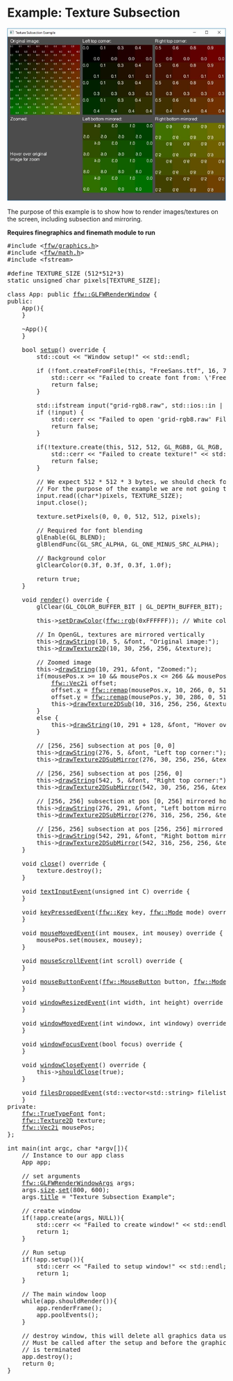 Example: Texture Subsection
=================

![example-texture-subsection.jpg](example-texture-subsection.jpg)


The purpose of this example is to show how to render images/textures on the screen, including subsection and mirroring.

**Requires finegraphics and finemath module to run**


<pre><div class="lang-cpp"><span class="hljs-meta-keyword">#include &lt;<a href="">ffw/graphics.h</a>&gt;</span><span class="hljs-normal"></span>
<span class="hljs-normal"></span><span class="hljs-meta-keyword">#include &lt;<a href="">ffw/math.h</a>&gt;</span><span class="hljs-normal"></span>
<span class="hljs-normal"></span><span class="hljs-meta-keyword">#include &lt;fstream&gt;</span><span class="hljs-normal"></span>
<span class="hljs-normal"></span>
<span class="hljs-normal"></span><span class="hljs-meta-keyword">#define TEXTURE_SIZE (512*512*3)</span><span class="hljs-normal"></span>
<span class="hljs-normal"></span><span class="hljs-keyword">static</span><span class="hljs-normal"> </span><span class="hljs-title">unsigned</span><span class="hljs-normal"> </span><span class="hljs-title">char</span><span class="hljs-normal"> pixels[TEXTURE_SIZE];</span>
<span class="hljs-normal"></span>
<span class="hljs-keyword">class </span><span class="hljs-normal">App: </span><span class="hljs-keyword">public</span><span class="hljs-normal"> <a href="ffw_GLFWRenderWindow.html">ffw::GLFWRenderWindow</a> &#123;</span>
<span class="hljs-normal"></span><span class="hljs-keyword">public</span><span class="hljs-normal">:</span>
<span class="hljs-normal">    App()&#123;</span>
<span class="hljs-normal">    &#125;</span>
<span class="hljs-normal"></span>
<span class="hljs-normal">    ~App()&#123;</span>
<span class="hljs-normal">    &#125;</span>
<span class="hljs-normal"></span>
<span class="hljs-normal">    </span><span class="hljs-title">bool</span><span class="hljs-normal"> <a href="ffw_GLFWRenderWindow.html#68554ce1">setup</a>()</span><span class="hljs-keyword"> override </span><span class="hljs-normal">&#123;</span>
<span class="hljs-normal">        std::cout &lt;&lt; </span><span class="hljs-string">"Window setup!"</span><span class="hljs-normal"> &lt;&lt; std::endl;</span>
<span class="hljs-normal"></span>
<span class="hljs-normal">        </span><span class="hljs-keyword">if</span><span class="hljs-normal"> (!font.createFromFile(</span><span class="hljs-keyword">this</span><span class="hljs-normal">, </span><span class="hljs-string">"FreeSans.ttf"</span><span class="hljs-normal">, 16, 72)) &#123;</span>
<span class="hljs-normal">            std::cerr &lt;&lt; </span><span class="hljs-string">"Failed to create font from: \'FreeSans.ttf\' File is missing?"</span><span class="hljs-normal"> &lt;&lt; std::endl;</span>
<span class="hljs-normal">            </span><span class="hljs-keyword">return</span><span class="hljs-normal"> </span><span class="hljs-keyword">false</span><span class="hljs-normal">;</span>
<span class="hljs-normal">        &#125;</span>
<span class="hljs-normal"></span>
<span class="hljs-normal">        std::ifstream input(</span><span class="hljs-string">"grid-rgb8.raw"</span><span class="hljs-normal">, std::ios::in | std::ios::binary);</span>
<span class="hljs-normal">        </span><span class="hljs-keyword">if</span><span class="hljs-normal"> (!input) &#123;</span>
<span class="hljs-normal">            std::cerr &lt;&lt; </span><span class="hljs-string">"Failed to open 'grid-rgb8.raw' File is missing?"</span><span class="hljs-normal"> &lt;&lt; std::endl;</span>
<span class="hljs-normal">            </span><span class="hljs-keyword">return</span><span class="hljs-normal"> </span><span class="hljs-keyword">false</span><span class="hljs-normal">;</span>
<span class="hljs-normal">        &#125;</span>
<span class="hljs-normal"></span>
<span class="hljs-normal">        </span><span class="hljs-keyword">if</span><span class="hljs-normal">(!texture.create(</span><span class="hljs-keyword">this</span><span class="hljs-normal">, 512, 512, GL_RGB8, GL_RGB, GL_UNSIGNED_BYTE)) &#123;</span>
<span class="hljs-normal">            std::cerr &lt;&lt; </span><span class="hljs-string">"Failed to create texture!"</span><span class="hljs-normal"> &lt;&lt; std::endl;</span>
<span class="hljs-normal">            </span><span class="hljs-keyword">return</span><span class="hljs-normal"> </span><span class="hljs-keyword">false</span><span class="hljs-normal">;</span>
<span class="hljs-normal">        &#125;</span>
<span class="hljs-normal"></span>
<span class="hljs-normal">        </span><span class="hljs-comment">// We expect 512 * 512 * 3 bytes, we should check for the file size first.</span><span class="hljs-normal"></span>
<span class="hljs-normal">        </span><span class="hljs-comment">// For the purpose of the example we are not going to do checks.</span><span class="hljs-normal"></span>
<span class="hljs-normal">        input.read((</span><span class="hljs-title">char</span><span class="hljs-normal">*)pixels, TEXTURE_SIZE);</span>
<span class="hljs-normal">        input.close();</span>
<span class="hljs-normal"></span>
<span class="hljs-normal">        texture.setPixels(0, 0, 0, 512, 512, pixels);</span>
<span class="hljs-normal"></span>
<span class="hljs-normal">        </span><span class="hljs-comment">// Required for font blending</span><span class="hljs-normal"></span>
<span class="hljs-normal">        glEnable(GL_BLEND);</span>
<span class="hljs-normal">        glBlendFunc(GL_SRC_ALPHA, GL_ONE_MINUS_SRC_ALPHA);</span>
<span class="hljs-normal"></span>
<span class="hljs-normal">        </span><span class="hljs-comment">// Background color</span><span class="hljs-normal"></span>
<span class="hljs-normal">        glClearColor(0.3f, 0.3f, 0.3f, 1.0f);</span>
<span class="hljs-normal"></span>
<span class="hljs-normal">        </span><span class="hljs-keyword">return</span><span class="hljs-normal"> </span><span class="hljs-keyword">true</span><span class="hljs-normal">;</span>
<span class="hljs-normal">    &#125;</span>
<span class="hljs-normal"></span>
<span class="hljs-normal">    </span><span class="hljs-title">void</span><span class="hljs-normal"> <a href="ffw_GLFWRenderWindow.html#93db1d16">render</a>()</span><span class="hljs-keyword"> override </span><span class="hljs-normal">&#123;</span>
<span class="hljs-normal">        glClear(GL_COLOR_BUFFER_BIT | GL_DEPTH_BUFFER_BIT);</span>
<span class="hljs-normal"></span>
<span class="hljs-normal">        this-&gt;<a href="ffw_RenderContext.html#6b8df6af">setDrawColor</a>(<a href="ffw.html#e71e7885">ffw::rgb</a>(0xFFFFFF)); </span><span class="hljs-comment">// White color</span><span class="hljs-normal"></span>
<span class="hljs-normal"></span>
<span class="hljs-normal">        </span><span class="hljs-comment">// In OpenGL, textures are mirrored vertically</span><span class="hljs-normal"></span>
<span class="hljs-normal">        this-&gt;<a href="ffw_RenderContext.html#a583cfdb">drawString</a>(10, 5, &amp;font, </span><span class="hljs-string">"Original image:"</span><span class="hljs-normal">);</span>
<span class="hljs-normal">        this-&gt;<a href="ffw_RenderContext.html#cc8d1ac9">drawTexture2D</a>(10, 30, 256, 256, &amp;texture);</span>
<span class="hljs-normal"></span>
<span class="hljs-normal">        </span><span class="hljs-comment">// Zoomed image</span><span class="hljs-normal"></span>
<span class="hljs-normal">        this-&gt;<a href="ffw_RenderContext.html#a583cfdb">drawString</a>(10, 291, &amp;font, </span><span class="hljs-string">"Zoomed:"</span><span class="hljs-normal">);</span>
<span class="hljs-normal">        </span><span class="hljs-keyword">if</span><span class="hljs-normal">(mousePos.x &gt;= 10 &amp;&amp; mousePos.x &lt;= 266 &amp;&amp; mousePos.y &gt;= 30 &amp;&amp; mousePos.y &lt;= 286) &#123;</span>
<span class="hljs-normal">            <a href="ffw_Vec2.html">ffw::Vec2i</a> offset;</span>
<span class="hljs-normal">            offset.<a href="ffw_Vec2.html#b2ccd122">x</a> = <a href="ffw.html#e670592a">ffw::remap</a>(mousePos.x, 10, 266, 0, 512);</span>
<span class="hljs-normal">            offset.<a href="ffw_Vec2.html#370d6d90">y</a> = <a href="ffw.html#e670592a">ffw::remap</a>(mousePos.y, 30, 286, 0, 512);</span>
<span class="hljs-normal">            this-&gt;<a href="ffw_RenderContext.html#e7341ced">drawTexture2DSub</a>(10, 316, 256, 256, &amp;texture, offset.<a href="ffw_Vec2.html#b2ccd122">x</a> - 16, offset.<a href="ffw_Vec2.html#370d6d90">y</a> - 16, 32, 32);</span>
<span class="hljs-normal">        &#125; </span>
<span class="hljs-normal">        </span><span class="hljs-keyword">else</span><span class="hljs-normal"> &#123;</span>
<span class="hljs-normal">            this-&gt;<a href="ffw_RenderContext.html#a583cfdb">drawString</a>(10, 291 + 128, &amp;font, </span><span class="hljs-string">"Hover over original\nimage for zoom"</span><span class="hljs-normal">);</span>
<span class="hljs-normal">        &#125;</span>
<span class="hljs-normal"></span>
<span class="hljs-normal">        </span><span class="hljs-comment">// [256, 256] subsection at pos [0, 0]</span><span class="hljs-normal"></span>
<span class="hljs-normal">        this-&gt;<a href="ffw_RenderContext.html#a583cfdb">drawString</a>(276, 5, &amp;font, </span><span class="hljs-string">"Left top corner:"</span><span class="hljs-normal">);</span>
<span class="hljs-normal">        this-&gt;<a href="ffw_RenderContext.html#d35d4e67">drawTexture2DSubMirror</a>(276, 30, 256, 256, &amp;texture, 0, 0, 256, 256, </span><span class="hljs-keyword">false</span><span class="hljs-normal">, </span><span class="hljs-keyword">false</span><span class="hljs-normal">);</span>
<span class="hljs-normal"></span>
<span class="hljs-normal">        </span><span class="hljs-comment">// [256, 256] subsection at pos [256, 0]</span><span class="hljs-normal"></span>
<span class="hljs-normal">        this-&gt;<a href="ffw_RenderContext.html#a583cfdb">drawString</a>(542, 5, &amp;font, </span><span class="hljs-string">"Right top corner:"</span><span class="hljs-normal">);</span>
<span class="hljs-normal">        this-&gt;<a href="ffw_RenderContext.html#d35d4e67">drawTexture2DSubMirror</a>(542, 30, 256, 256, &amp;texture, 256, 0, 256, 256, </span><span class="hljs-keyword">false</span><span class="hljs-normal">, </span><span class="hljs-keyword">false</span><span class="hljs-normal">);</span>
<span class="hljs-normal"></span>
<span class="hljs-normal">        </span><span class="hljs-comment">// [256, 256] subsection at pos [0, 256] mirrored horizontally</span><span class="hljs-normal"></span>
<span class="hljs-normal">        this-&gt;<a href="ffw_RenderContext.html#a583cfdb">drawString</a>(276, 291, &amp;font, </span><span class="hljs-string">"Left bottom mirrored:"</span><span class="hljs-normal">);</span>
<span class="hljs-normal">        this-&gt;<a href="ffw_RenderContext.html#d35d4e67">drawTexture2DSubMirror</a>(276, 316, 256, 256, &amp;texture, 0, 256, 256, 256, </span><span class="hljs-keyword">true</span><span class="hljs-normal">, </span><span class="hljs-keyword">false</span><span class="hljs-normal">);</span>
<span class="hljs-normal"></span>
<span class="hljs-normal">        </span><span class="hljs-comment">// [256, 256] subsection at pos [256, 256] mirrored vertically</span><span class="hljs-normal"></span>
<span class="hljs-normal">        this-&gt;<a href="ffw_RenderContext.html#a583cfdb">drawString</a>(542, 291, &amp;font, </span><span class="hljs-string">"Right bottom mirrored:"</span><span class="hljs-normal">);</span>
<span class="hljs-normal">        this-&gt;<a href="ffw_RenderContext.html#d35d4e67">drawTexture2DSubMirror</a>(542, 316, 256, 256, &amp;texture, 256, 256, 256, 256, </span><span class="hljs-keyword">false</span><span class="hljs-normal">, </span><span class="hljs-keyword">true</span><span class="hljs-normal">);</span>
<span class="hljs-normal">    &#125;</span>
<span class="hljs-normal"></span>
<span class="hljs-normal">    </span><span class="hljs-title">void</span><span class="hljs-normal"> <a href="ffw_GLFWRenderWindow.html#eb5dbf50">close</a>()</span><span class="hljs-keyword"> override </span><span class="hljs-normal">&#123;</span>
<span class="hljs-normal">        texture.destroy();</span>
<span class="hljs-normal">    &#125;</span>
<span class="hljs-normal"></span>
<span class="hljs-normal">    </span><span class="hljs-title">void</span><span class="hljs-normal"> <a href="ffw_GLFWRenderWindow.html#707e5f61">textInputEvent</a>(</span><span class="hljs-title">unsigned</span><span class="hljs-normal"> </span><span class="hljs-title">int</span><span class="hljs-normal"> C)</span><span class="hljs-keyword"> override </span><span class="hljs-normal">&#123;</span>
<span class="hljs-normal">    &#125;</span>
<span class="hljs-normal"></span>
<span class="hljs-normal">    </span><span class="hljs-title">void</span><span class="hljs-normal"> <a href="ffw_GLFWRenderWindow.html#ce25f297">keyPressedEvent</a>(<a href="ffw.html#23661d50">ffw::Key</a> key, <a href="ffw.html#e03b52d5">ffw::Mode</a> mode)</span><span class="hljs-keyword"> override </span><span class="hljs-normal">&#123;</span>
<span class="hljs-normal">    &#125;</span>
<span class="hljs-normal"></span>
<span class="hljs-normal">    </span><span class="hljs-title">void</span><span class="hljs-normal"> <a href="ffw_GLFWRenderWindow.html#eaa1a6c6">mouseMovedEvent</a>(</span><span class="hljs-title">int</span><span class="hljs-normal"> mousex, </span><span class="hljs-title">int</span><span class="hljs-normal"> mousey)</span><span class="hljs-keyword"> override </span><span class="hljs-normal">&#123;</span>
<span class="hljs-normal">        mousePos.set(mousex, mousey);</span>
<span class="hljs-normal">    &#125;</span>
<span class="hljs-normal"></span>
<span class="hljs-normal">    </span><span class="hljs-title">void</span><span class="hljs-normal"> <a href="ffw_GLFWRenderWindow.html#fbe7329a">mouseScrollEvent</a>(</span><span class="hljs-title">int</span><span class="hljs-normal"> scroll)</span><span class="hljs-keyword"> override </span><span class="hljs-normal">&#123;</span>
<span class="hljs-normal">    &#125;</span>
<span class="hljs-normal"></span>
<span class="hljs-normal">    </span><span class="hljs-title">void</span><span class="hljs-normal"> <a href="ffw_GLFWRenderWindow.html#1e8d2373">mouseButtonEvent</a>(<a href="ffw.html#f80e46cc">ffw::MouseButton</a> button, <a href="ffw.html#e03b52d5">ffw::Mode</a> mode)</span><span class="hljs-keyword"> override </span><span class="hljs-normal">&#123;</span>
<span class="hljs-normal">    &#125;</span>
<span class="hljs-normal"></span>
<span class="hljs-normal">    </span><span class="hljs-title">void</span><span class="hljs-normal"> <a href="ffw_GLFWRenderWindow.html#e4b39662">windowResizedEvent</a>(</span><span class="hljs-title">int</span><span class="hljs-normal"> width, </span><span class="hljs-title">int</span><span class="hljs-normal"> height)</span><span class="hljs-keyword"> override </span><span class="hljs-normal">&#123;</span>
<span class="hljs-normal">    &#125;</span>
<span class="hljs-normal"></span>
<span class="hljs-normal">    </span><span class="hljs-title">void</span><span class="hljs-normal"> <a href="ffw_GLFWRenderWindow.html#e57c71a5">windowMovedEvent</a>(</span><span class="hljs-title">int</span><span class="hljs-normal"> windowx, </span><span class="hljs-title">int</span><span class="hljs-normal"> windowy)</span><span class="hljs-keyword"> override </span><span class="hljs-normal">&#123;</span>
<span class="hljs-normal">    &#125;</span>
<span class="hljs-normal"></span>
<span class="hljs-normal">    </span><span class="hljs-title">void</span><span class="hljs-normal"> <a href="ffw_GLFWRenderWindow.html#727ce05e">windowFocusEvent</a>(</span><span class="hljs-title">bool</span><span class="hljs-normal"> focus)</span><span class="hljs-keyword"> override </span><span class="hljs-normal">&#123;</span>
<span class="hljs-normal">    &#125;</span>
<span class="hljs-normal"></span>
<span class="hljs-normal">    </span><span class="hljs-title">void</span><span class="hljs-normal"> <a href="ffw_GLFWRenderWindow.html#d1e6b4ff">windowCloseEvent</a>()</span><span class="hljs-keyword"> override </span><span class="hljs-normal">&#123;</span>
<span class="hljs-normal">        this-&gt;<a href="ffw_GLFWRenderWindow.html#f26e03bc">shouldClose</a>(</span><span class="hljs-keyword">true</span><span class="hljs-normal">);</span>
<span class="hljs-normal">    &#125;</span>
<span class="hljs-normal"></span>
<span class="hljs-normal">    </span><span class="hljs-title">void</span><span class="hljs-normal"> <a href="ffw_GLFWRenderWindow.html#c02a201a">filesDroppedEvent</a>(std::vector&lt;std::string&gt; filelist)</span><span class="hljs-keyword"> override </span><span class="hljs-normal">&#123;</span>
<span class="hljs-normal">    &#125;</span>
<span class="hljs-normal"></span><span class="hljs-keyword">private</span><span class="hljs-normal">:</span>
<span class="hljs-normal">    <a href="ffw_TrueTypeFont.html">ffw::TrueTypeFont</a> font;</span>
<span class="hljs-normal">    <a href="ffw_Texture2D.html">ffw::Texture2D</a> texture;</span>
<span class="hljs-normal">    <a href="ffw_Vec2.html">ffw::Vec2i</a> mousePos;</span>
<span class="hljs-normal">&#125;;</span>
<span class="hljs-normal"></span>
<span class="hljs-title">int</span><span class="hljs-normal"> main(</span><span class="hljs-title">int</span><span class="hljs-normal"> argc, </span><span class="hljs-title">char</span><span class="hljs-normal"> *argv[])&#123;</span>
<span class="hljs-normal">    </span><span class="hljs-comment">// Instance to our app class</span><span class="hljs-normal"></span>
<span class="hljs-normal">    App app;</span>
<span class="hljs-normal"></span>
<span class="hljs-normal">    </span><span class="hljs-comment">// set arguments</span><span class="hljs-normal"></span>
<span class="hljs-normal">    <a href="ffw_GLFWRenderWindowArgs.html">ffw::GLFWRenderWindowArgs</a> args;</span>
<span class="hljs-normal">    args.<a href="ffw_GLFWRenderWindowArgs.html#427706b8">size</a>.<a href="ffw_Vec2.html#e49a9b9e">set</a>(800, 600);</span>
<span class="hljs-normal">    args.<a href="ffw_GLFWRenderWindowArgs.html#b1b7d616">title</a> = </span><span class="hljs-string">"Texture Subsection Example"</span><span class="hljs-normal">;</span>
<span class="hljs-normal"></span>
<span class="hljs-normal">    </span><span class="hljs-comment">// create window</span><span class="hljs-normal"></span>
<span class="hljs-normal">    </span><span class="hljs-keyword">if</span><span class="hljs-normal">(!app.create(args, NULL))&#123;</span>
<span class="hljs-normal">        std::cerr &lt;&lt; </span><span class="hljs-string">"Failed to create window!"</span><span class="hljs-normal"> &lt;&lt; std::endl;</span>
<span class="hljs-normal">        </span><span class="hljs-keyword">return</span><span class="hljs-normal"> 1;</span>
<span class="hljs-normal">    &#125;</span>
<span class="hljs-normal"></span>
<span class="hljs-normal">    </span><span class="hljs-comment">// Run setup</span><span class="hljs-normal"></span>
<span class="hljs-normal">    </span><span class="hljs-keyword">if</span><span class="hljs-normal">(!app.setup())&#123;</span>
<span class="hljs-normal">        std::cerr &lt;&lt; </span><span class="hljs-string">"Failed to setup window!"</span><span class="hljs-normal"> &lt;&lt; std::endl;</span>
<span class="hljs-normal">        </span><span class="hljs-keyword">return</span><span class="hljs-normal"> 1;</span>
<span class="hljs-normal">    &#125;</span>
<span class="hljs-normal"></span>
<span class="hljs-normal">    </span><span class="hljs-comment">// The main window loop</span><span class="hljs-normal"></span>
<span class="hljs-normal">    </span><span class="hljs-keyword">while</span><span class="hljs-normal">(app.shouldRender())&#123;</span>
<span class="hljs-normal">        app.renderFrame();</span>
<span class="hljs-normal">        app.poolEvents();</span>
<span class="hljs-normal">    &#125;</span>
<span class="hljs-normal"></span>
<span class="hljs-normal">    </span><span class="hljs-comment">// destroy window, this will delete all graphics data used by the window.</span><span class="hljs-normal"></span>
<span class="hljs-normal">    </span><span class="hljs-comment">// Must be called after the setup and before the graphics</span><span class="hljs-normal"></span>
<span class="hljs-normal">    </span><span class="hljs-comment">// is terminated</span><span class="hljs-normal"></span>
<span class="hljs-normal">    app.destroy();</span>
<span class="hljs-normal">    </span><span class="hljs-keyword">return</span><span class="hljs-normal"> 0;</span>
<span class="hljs-normal">&#125;</span>
</div></pre>

 


